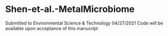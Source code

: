 # Shen-et-al.-MetalMicrobiome
Submitted to Environmental Science & Technology 04/27/2021
Code will be available upon acceptance of this manucript

